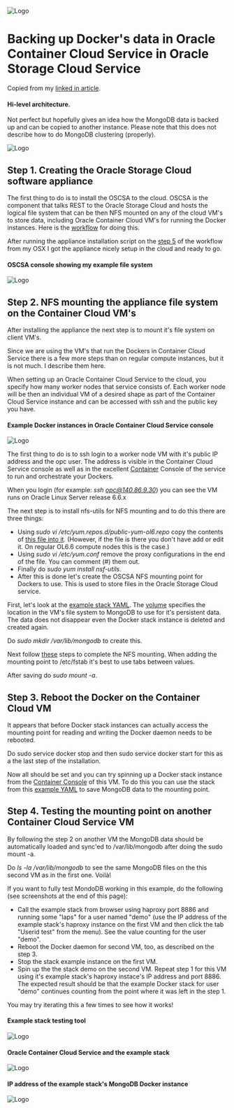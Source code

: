 ![Logo](logo.png)

# Backing up Docker's data in Oracle Container Cloud Service in Oracle Storage Cloud Service

Copied from my <a href="https://www.linkedin.com/pulse/test-mika-rinne">linked in article</a>.

#### Hi-level architecture.
Not perfect but hopefully gives an idea how the MongoDB data is backed up and can be copied to another instance. Please note that this does not describe how to do MongoDB clustering (properly).

![Logo](OCSCA.png)

## Step 1. Creating the Oracle Storage Cloud software appliance

The first thing to do is to install the OSCSA to the cloud. OSCSA is the component that talks REST to the Oracle Storage Cloud and hosts the logical file system that can be then NFS mounted on any of the cloud VM's to store data, including Oracle Container Cloud VM's for running the Docker instances. Here is the <a href="http://docs.oracle.com/en/cloud/iaas/storage-appliance-cloud/sfsug/workflow-setting-appliance.html">workflow</a> for doing this.

After running the appliance installation script on the <a href="http://docs.oracle.com/en/cloud/iaas/storage-appliance-cloud/sfsug/provisioning-appliance.html#GUID-0990C0DF-3514-4E58-B2AB-80C1603826B6">step 5</a> of the workflow from my OSX I got the appliance nicely setup in the cloud and ready to go.

#### OSCSA console showing my example file system
![Logo](fileSystem.png)

## Step 2. NFS mounting the appliance file system on the Container Cloud VM's

After installing the appliance the next step is to mount it's file system on client VM's.

Since we are using the VM's that run the Dockers in Container Cloud Service there is a few more steps than on regular compute instances, but it is not much. I describe them here.

When setting up an Oracle Container Cloud Service to the cloud, you specify how many worker nodes that service consists of. Each worker node will be then an individual VM of a desired shape as part of the Container Cloud Service instance and can be accessed with ssh and the public key you have.

#### Example Docker instances in Oracle Container Cloud Service console
![Logo](serviceconsole.png)

The first thing to do is to ssh login to a worker node VM with it's public IP address and the opc user. The address is visible in the Container Cloud Service console as well as in the excellent <a href="http://docs.oracle.com/en/cloud/iaas/container-cloud/contu/accessing-container-console-oracle-container-cloud-service.html#CONTU-GUID-F802EDD4-E193-4921-9018-A09022DB4003">Container</a> Console of the service to run and orchestrate your Dockers.

When you login (for example: <i>ssh opc@140.86.9.30</i>) you can see the VM runs on Oracle Linux Server release 6.6.x

The next step is to install nfs-utils for NFS mounting and to do this there are three things:
<ul>
<li>Using <i>sudo vi /etc/yum.repos.d/public-yum-ol6.repo</i> copy the contents of <a href="public-yum-ol6.repo">this file into it</a>. (However, if the file is there you don't have add or edit it. On regular OL6.6 compute nodes this is the case.)</li>
<li>Using <i>sudo vi /etc/yum.conf</i> remove the proxy configurations in the end of the file. You can comment (#) them out.</li>
<li>Finally do <i>sudo yum install nsf-utils</i>.</li>
<li>After this is done let's create the OSCSA NFS mounting point for Dockers to use. This is used to store files in the Oracle Storage Cloud service.</li>
</ul>

First, let's look at the <a href="fullstack_example.yaml">example stack YAML</a>. The <a href="fullstack_example.yaml#L56">volume</a> specifies the location in the VM's file system to MongoDB to use for it's persistent data. The data does not disappear even the Docker stack instance is deleted and created again.

Do <i>sudo mkdir /var/lib/mongodb</i> to create this.

Next follow <a href="http://docs.oracle.com/en/cloud/iaas/storage-appliance-cloud/sfsug/mounting-appliance-filesystems-client-instances.html">these</a> steps to complete the NFS mounting. When adding the mounting point to /etc/fstab it's best to use tabs between values.

After saving do <i>sudo mount -a</i>.

## Step 3. Reboot the Docker on the Container Cloud VM

It appears that before Docker stack instances can actually access the mounting point for reading and writing the Docker daemon needs to be rebooted.

Do sudo service docker stop and then sudo service docker start for this as a the last step of the installation.

Now all should be set and you can try spinning up a Docker stack instance from the <a href="http://docs.oracle.com/en/cloud/iaas/container-cloud/contu/accessing-container-console-oracle-container-cloud-service.html#CONTU-GUID-F802EDD4-E193-4921-9018-A09022DB4003">Container Console</a> of this VM. To do this you can use the stack from this <a href="http://github.com/mikarinneoracle/sw-appliance/blob/master/fullstack_example.yaml">example YAML</a> to save MongoDB data to the mounting point.

## Step 4. Testing the mounting point on another Container Cloud Service VM

By following the step 2 on another VM the MongoDB data should be automatically loaded and sync'ed to /var/lib/mongodb after doing the sudo mount -a. 

Do <i>ls -la /var/lib/mongodb</i> to see the same MongoDB files on the this second VM as in the first one. Voilà!

If you want to fully test MondoDB working in this example, do the following (see screenshots at the end of this page):

<ul>
<li>Call the example stack from browser using haproxy port 8886 and running some "laps" for a user named "demo" (use the IP address of the example stack's haproxy instance on the first VM and then click the tab "Userid test" from the menu). See the value counting for the user "demo".</li>
<li>Reboot the Docker daemon for second VM, too, as described on the step 3.</li>
<li>Stop the stack example instance on the first VM.</li>
<li>Spin up the the stack demo on the second VM. Repeat step 1 for this VM using it's example stack's haproxy instace's IP address and port 8886. The expected result should be that the example Docker stack for user "demo" continues counting from the point where it was left in the step 1.</li>
</ul>

You may try iterating this a few times to see how it works!

#### Example stack testing tool
![Logo](testtool.png)

#### Oracle Container Cloud Service and the example stack
![Logo](console.png)

#### IP address of the example stack's MongoDB Docker instance
![Logo](mongodbip.png)


